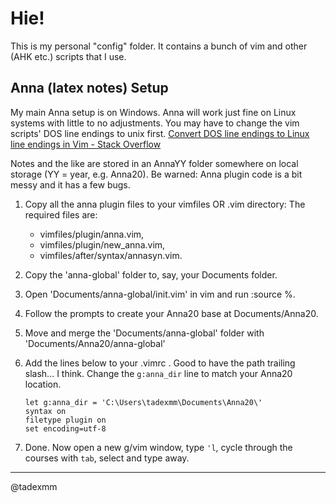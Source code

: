 # Hie!

This is my personal "config" folder. It contains a bunch of vim and other (AHK etc.) scripts that I use.

## Anna (latex notes) Setup
My main Anna setup is on Windows. Anna will work just fine on Linux systems with little to no adjustments. You may have to change the vim scripts' DOS line endings to unix first. [Convert DOS line endings to Linux line endings in Vim - Stack Overflow]

[Convert DOS line endings to Linux line endings in Vim - Stack Overflow]: https://stackoverflow.com/questions/82726/convert-dos-line-endings-to-linux-line-endings-in-vim

Notes and the like are stored in an AnnaYY folder somewhere on local storage (YY = year, e.g. Anna20).
Be warned: Anna plugin code is a bit messy and it has a few bugs.

1. Copy all the anna plugin files to your vimfiles OR .vim directory:
    The required files are:
      - vimfiles/plugin/anna.vim,
      - vimfiles/plugin/new_anna.vim,
      - vimfiles/after/syntax/annasyn.vim.
2. Copy the 'anna-global' folder to, say, your Documents folder.
3. Open 'Documents/anna-global/init.vim' in vim and run :source %.
4. Follow the prompts to create your Anna20 base at Documents/Anna20.
5. Move and merge the 'Documents/anna-global' folder with 'Documents/Anna20/anna-global'
6. Add the lines below to your .vimrc .  Good to have the path trailing slash... I think. Change the `g:anna_dir` line to match your Anna20 location.

	```
	let g:anna_dir = 'C:\Users\tadexmm\Documents\Anna20\'
	syntax on
	filetype plugin on
	set encoding=utf-8
	```

7. Done. Now open a new g/vim window, type `'l`, cycle through the courses with `tab`, select and type away. 

----

@tadexmm
